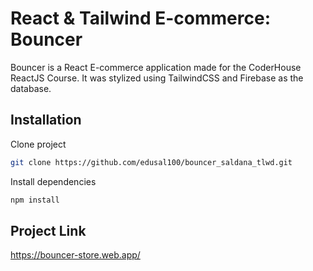 # React & Tailwind E-commerce: Bouncer

Bouncer is a React E-commerce application made for the CoderHouse ReactJS Course.
It was stylized using TailwindCSS and Firebase as the database.

## Installation

Clone project

```bash
git clone https://github.com/edusal100/bouncer_saldana_tlwd.git
```

Install dependencies

```bash
npm install
```

## Project Link

https://bouncer-store.web.app/
